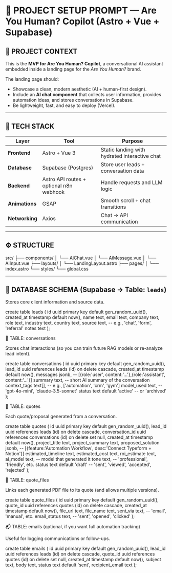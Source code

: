 # 🚀 PROJECT SETUP PROMPT — Are You Human? Copilot (Astro + Vue + Supabase)

## 🧠 PROJECT CONTEXT

This is the **MVP for Are You Human? Copilot**, a conversational AI assistant embedded inside a landing page for the *Are You Human?* brand.

The landing page should:
- Showcase a clean, modern aesthetic (AI + human-first design).
- Include an **AI chat component** that collects user information, provides automation ideas, and stores conversations in Supabase.
- Be lightweight, fast, and easy to deploy (Vercel).

---

## 🧩 TECH STACK

| Layer | Tool | Purpose |
|--------|------|----------|
| **Frontend** | Astro + Vue 3 | Static landing with hydrated interactive chat |
| **Database** | Supabase (Postgres) | Store user leads + conversation data |
| **Backend** | Astro API routes + optional n8n webhook | Handle requests and LLM logic |
| **Animations** | GSAP | Smooth scroll + chat transitions |
| **Networking** | Axios | Chat → API communication |

---

## ⚙️ STRUCTURE

src/
 ├── components/
 │    └── AiChat.vue
 │    └── AiMessage.vue
 │    └── AiInput.vue
 ├── layouts/
 │    └── LandingLayout.astro
 ├── pages/
 │    └── index.astro
 └── styles/
      └── global.css

---

## 🧱 DATABASE SCHEMA (Supabase → Table: `leads`)

Stores core client information and source data.

create table leads (
  id uuid primary key default gen_random_uuid(),
  created_at timestamp default now(),
  name text,
  email text,
  company text,
  role text,
  industry text,
  country text,
  source text, -- e.g., 'chat', 'form', 'referral'
  notes text
);

💬 TABLE: conversations

Stores chat interactions (so you can train future RAG models or re-analyze lead intent).

create table conversations (
  id uuid primary key default gen_random_uuid(),
  lead_id uuid references leads (id) on delete cascade,
  created_at timestamp default now(),
  messages jsonb, -- [{role:'user', content:'...'},{role:'assistant', content:'...'}]
  summary text,   -- short AI summary of the conversation
  context_tags text[], -- e.g., ['automation', 'crm', 'gym']
  model_used text, -- 'gpt-4o-mini', 'claude-3.5-sonnet'
  status text default 'active' -- or 'archived'
);

📄 TABLE: quotes

Each quote/proposal generated from a conversation.

create table quotes (
  id uuid primary key default gen_random_uuid(),
  lead_id uuid references leads (id) on delete cascade,
  conversation_id uuid references conversations (id) on delete set null,
  created_at timestamp default now(),
  project_title text,
  project_summary text,
  proposed_solution jsonb,  -- [{feature:'Automation Workflow', desc:'Connect Typeform + Notion'}]
  estimated_timeline text,
  estimated_cost text,
  roi_estimate text,
  ai_model text, -- model that generated it
  tone text, -- 'professional', 'friendly', etc.
  status text default 'draft' -- 'sent', 'viewed', 'accepted', 'rejected'
);

📎 TABLE: quote_files

Links each generated PDF file to its quote (and allows multiple versions).

create table quote_files (
  id uuid primary key default gen_random_uuid(),
  quote_id uuid references quotes (id) on delete cascade,
  created_at timestamp default now(),
  file_url text,
  file_name text,
  sent_via text, -- 'email', 'manual', etc.
  email_status text, -- 'sent', 'opened', 'clicked'
);

📬 TABLE: emails (optional, if you want full automation tracking)

Useful for logging communications or follow-ups.

create table emails (
  id uuid primary key default gen_random_uuid(),
  lead_id uuid references leads (id) on delete cascade,
  quote_id uuid references quotes (id) on delete set null,
  created_at timestamp default now(),
  subject text,
  body text,
  status text default 'sent',
  recipient_email text
);
